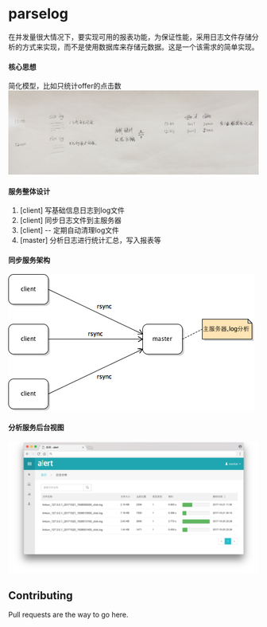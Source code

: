 # parselog
在并发量很大情况下，要实现可用的报表功能，为保证性能，采用日志文件存储分析的方式来实现，而不是使用数据库来存储元数据。这是一个该需求的简单实现。

#### 核心思想
简化模型，比如只统计offer的点击数
![image](images/WechatIMG113.jpg)


#### 服务整体设计


  1. [client] 写基础信息日志到log文件
  2. [client] 同步日志文件到主服务器
  3. [client] -- 定期自动清理log文件
  4. [master] 分析日志进行统计汇总，写入报表等


#### 同步服务架构
![image](images/parserlog.png)

#### 分析服务后台视图
![image](images/logprocess.png)

## Contributing
Pull requests are the way to go here.
